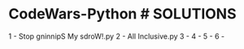 # CodeWars-Python # SOLUTIONS

1 - Stop gninnipS My sdroW!.py
2 - All Inclusive.py
3 - 
4 - 
5 - 
6 - 



